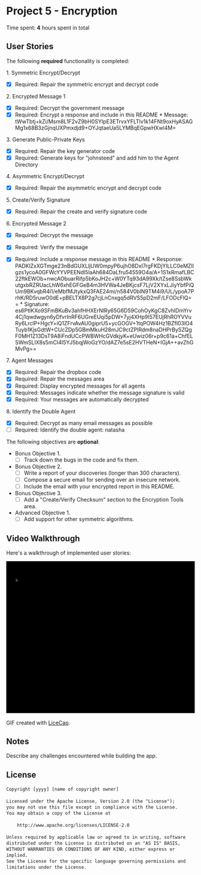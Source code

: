 # Project 5 - Encryption

Time spent: **4** hours spent in total

## User Stories

The following **required** functionality is completed:

1\. Symmetric Encrypt/Decrypt
  * [X]  Required: Repair the symmetric encrypt and decrypt code

2\. Encrypted Message 1
  * [X]  Required: Decrypt the government message
  * [X]  Required: Encrypt a response and include in this README
  	* Message: tWwTbtj+kZi/Msm8L1F2vZ9bH0SYIpE3ETrvxYFLTlv1k14FNt9oxHyASAGMg1x68B3zGjnqUXPmxdjd9+OYJqtaeUa5LYMBqEGpwHXwl4M=

3\. Generate Public-Private Keys
  * [X]  Required: Repair the key generator code
  * [X]  Required: Generate keys for "johnsteed" and add him to the Agent Directory

4\. Asymmetric Encrypt/Decrypt
  * [X]  Required: Repair the asymmetric encrypt and decrypt code

5\. Create/Verify Signature
  * [X]  Required: Repair the create and verify signature code
  
6\. Encrypted Message 2
  * [X]  Required: Decrypt the message
  * [X]  Required: Verify the message
  * [X]  Required: Include a response message in this README
    * Response: PADKlZxXGTmge23nBdGUXLljUW0mpyP6ujhO8DxI7rgFKDjYlLLC0eMZIlgzs1ycoA0GFWcYYVPEENdl5laAh684DaLfru54559O4a/A+1S1xRmafLBC22ftkEWOb+nwcAObuarRifp5bKoJH2c+W0YTq93dA99Xk/tZse8SsbWkutgxbRZRUacLhW6xhEGFGeB4m3HVWa4JeBKjcsF7LjV2XYxLJiyYbfPiQUm9BKvqbR4i1/eMbfMJtykxQ3FAE24mi/n584V0blN9TM4i9/UL/ypoA7PrhK/RD5ruwO0dE+pBELTX8P2g7cjLnCnxgq5dRVS5pD2mF/LFODcFlQ==
    * Signature: es6PtIKXo9SFmBKuBv3ahfHHXErNlRy65G6D59CohOyKgC8ZvhIDmYrv4Cj1qwdwgyn6yDfvrInRF6UGreEUqi5pDW+7yj4XHp9I57EUjRhROYVVuRy6LrclP+HgcY+iQ1ZFrvAvAU0giprU5+ycGOGV+1tqPOW4Hz1BZfI03lO4Tuyb1KjsGdtW+CUcZDp5GBmMkuH28mJC9ctZPlRdm8naDHPrBySZQgF0MH1Z13DsT9A8iFndUCcPWBWHcGVdkjyK+eUwiz06r+p9c61a+ChfELSWmSLIX8s5mCI4I5YJ5bqjWoGzYO/dAZ7e5sE2HVTHeN+IGjA++avZhGMvPg==


7\. Agent Messages
  * [X]  Required: Repair the dropbox code
  * [X]  Required: Repair the messages area
  * [X]  Required: Display encrypted messages for all agents
  * [X]  Required: Messages indicate whether the message signature is valid
  * [X]  Required: Your messages are automatically decrypted

8\. Identify the Double Agent
  * [X]  Required: Decrypt as many email messages as possible
  * [ ]  Required: Identify the double agent: natasha

The following objectives are **optional**:

* Bonus Objective 1\.
  * [ ]  Track down the bugs in the code and fix them.

* Bonus Objective 2\.
  * [ ]  Write a report of your discoveries (longer than 300 characters).
  * [ ]  Compose a secure email for sending over an insecure network.
  * [ ]  Include the email with your encrypted report in this README.

* Bonus Objective 3\.
  * [ ]  Add a "Create/Verify Checksum" section to the Encryption Tools area.

* Advanced Objective 1\.
  * [ ]  Add support for other symmetric algorithms.

## Video Walkthrough

Here's a walkthrough of implemented user stories:

<img src='./recording.gif' title='Video Walkthrough' width='' alt='Video Walkthrough' />

GIF created with [LiceCap](http://www.cockos.com/licecap/).

## Notes

Describe any challenges encountered while building the app.

## License

    Copyright [yyyy] [name of copyright owner]

    Licensed under the Apache License, Version 2.0 (the "License");
    you may not use this file except in compliance with the License.
    You may obtain a copy of the License at

        http://www.apache.org/licenses/LICENSE-2.0

    Unless required by applicable law or agreed to in writing, software
    distributed under the License is distributed on an "AS IS" BASIS,
    WITHOUT WARRANTIES OR CONDITIONS OF ANY KIND, either express or implied.
    See the License for the specific language governing permissions and
    limitations under the License.